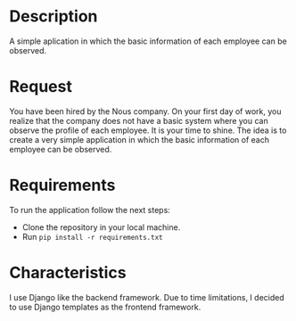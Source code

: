 # Description
A simple aplication in which the basic information of each employee can be observed.

# Request
You have been hired by the Nous company. On your first day of work, you realize that the
company does not have a basic system where you can observe the profile of each
employee. It is your time to shine. The idea is to create a very simple application in which
the basic information of each employee can be observed.

# Requirements
To run the application follow the next steps:

- Clone the repository in your local machine.
- Run ```pip install -r requirements.txt```

# Characteristics
I use Django like the backend framework. Due to time limitations, I decided to use Django templates as the frontend framework.